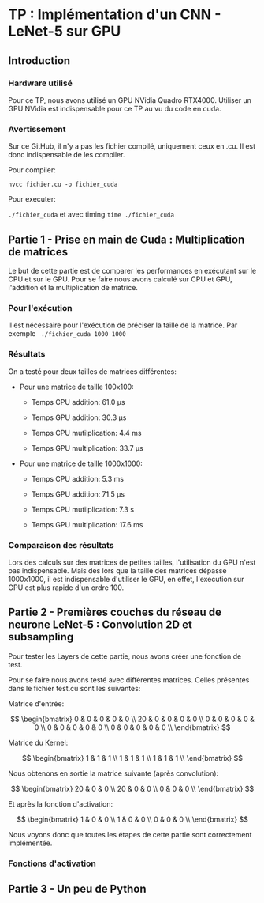 # TP : Implémentation d'un CNN - LeNet-5 sur GPU

## Introduction

### Hardware utilisé

Pour ce TP, nous avons utilisé un GPU NVidia Quadro RTX4000. Utiliser un GPU NVidia est indispensable pour ce TP au vu du code en cuda.

### Avertissement

Sur ce GitHub, il n'y a pas les fichier compilé, uniquement ceux en .cu. Il est donc indispensable de les compiler.

Pour compiler:

` nvcc fichier.cu -o fichier_cuda `

Pour executer:

` ./fichier_cuda ` et avec timing ` time ./fichier_cuda `

## Partie 1 - Prise en main de Cuda : Multiplication de matrices

Le but de cette partie est de comparer les performances en exécutant sur le CPU et sur le GPU.
Pour se faire nous avons calculé sur CPU et GPU, l'addition et la multiplication de matrice.

### Pour l'exécution

Il est nécessaire pour l'exécution de préciser la taille de la matrice.
Par exemple ` ./fichier_cuda 1000 1000`

### Résultats

On a testé pour deux tailles de matrices différentes:

- Pour une matrice de taille 100x100:

  - Temps CPU addition: 61.0 µs
  - Temps GPU addition: 30.3 µs

  - Temps CPU mutilplication: 4.4 ms
  - Temps GPU multiplication: 33.7 µs

- Pour une matrice de taille 1000x1000:

  - Temps CPU addition: 5.3 ms
  - Temps GPU addition: 71.5 µs

  - Temps CPU mutilplication: 7.3 s
  - Temps GPU multiplication: 17.6 ms

### Comparaison des résultats

Lors des calculs sur des matrices de petites tailles, l'utilisation du GPU n'est pas indispensable. Mais des lors que la taille des matrices dépasse 1000x1000, il est indispensable d'utiliser le GPU, en effet, l'execution sur GPU est plus rapide d'un ordre 100.

## Partie 2 - Premières couches du réseau de neurone LeNet-5 : Convolution 2D et subsampling

Pour tester les Layers de cette partie, nous avons créer une fonction de test.

Pour se faire nous avons testé avec différentes matrices. Celles présentes dans le fichier test.cu sont les suivantes:

Matrice d'entrée:

$$
 \begin{bmatrix}
  0 & 0 & 0 & 0 & 0 \\
  20 & 0 & 0 & 0 & 0 \\
  0 & 0 & 0 & 0 & 0 \\
  0 & 0 & 0 & 0 & 0 \\
  0 & 0 & 0 & 0 & 0 \\
\end{bmatrix}
$$

Matrice du Kernel:

$$ 
\begin{bmatrix}
  1 & 1 & 1 \\
  1 & 1 & 1 \\
  1 & 1 & 1 \\
\end{bmatrix} 
$$

Nous obtenons en sortie la matrice suivante (après convolution):

$$ 
\begin{bmatrix}
  20 & 0 & 0 \\
  20 & 0 & 0 \\
  0 & 0 & 0 \\
\end{bmatrix} 
$$

Et après la fonction d'activation:

$$ 
\begin{bmatrix}
  1 & 0 & 0 \\
  1 & 0 & 0 \\
  0 & 0 & 0 \\
\end{bmatrix} 
$$

Nous voyons donc que toutes les étapes de cette partie sont correctement implémentée.

### Fonctions d'activation

## Partie 3 - Un peu de Python
